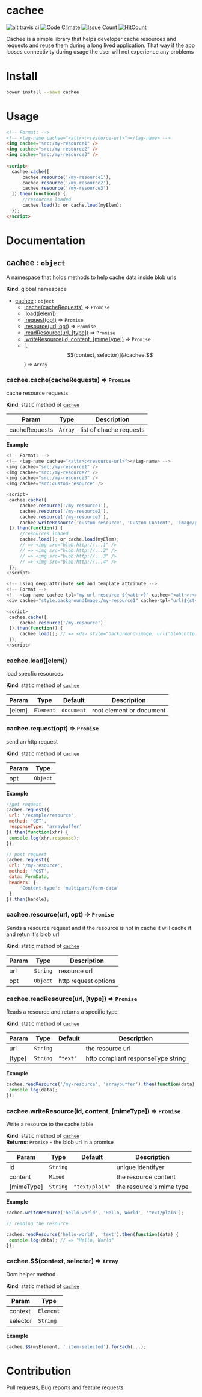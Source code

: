 # cachee

![alt travis ci](https://travis-ci.org/lexmihaylov/cachee.svg?branch=master)
[![Code Climate](https://codeclimate.com/github/lexmihaylov/cachee/badges/gpa.svg)](https://codeclimate.com/github/lexmihaylov/cachee)
[![Issue Count](https://codeclimate.com/github/lexmihaylov/cachee/badges/issue_count.svg)](https://codeclimate.com/github/lexmihaylov/cachee)
[![HitCount](https://hitt.herokuapp.com/lexmihaylov/cachee.svg)](https://github.com/lexmihaylov/cachee)

Cachee is a simple library that helps developer cache resources and requests and reuse them during a long lived application. That way if the app looses connectivity during usage the user will not experience any problems
# Install

```bash
bower install --save cachee
```

# Usage
```html
<!-- Format: -->
<!-- <tag-name cachee="<attr>:<resource-url>"></tag-name> -->
<img cachee="src:/my-resource1" />
<img cachee="src:/my-resource2" />
<img cachee="src:/my-resource3" />
 
<script>
  cachee.cache([
      cachee.resource('/my-resource1'),
      cachee.resource('/my-resource2'),
      cachee.resource('/my-resource3')
  ]).then(function() {
      //resources loaded
      cachee.load(); or cache.load(myElem);
  });
</script>
```
# Documentation
<a name="cachee"></a>

## cachee : <code>object</code>
A namespace that holds methods to help cache data inside blob urls

**Kind**: global namespace  

* [cachee](#cachee) : <code>object</code>
    * [.cache(cacheRequests)](#cachee.cache) ⇒ <code>Promise</code>
    * [.load([elem])](#cachee.load)
    * [.request(opt)](#cachee.request) ⇒ <code>Promise</code>
    * [.resource(url, opt)](#cachee.resource) ⇒ <code>Promise</code>
    * [.readResource(url, [type])](#cachee.readResource) ⇒ <code>Promise</code>
    * [.writeResource(id, content, [mimeType])](#cachee.writeResource) ⇒ <code>Promise</code>
    * [.$$(context, selector)](#cachee.$$) ⇒ <code>Array</code>

<a name="cachee.cache"></a>

### cachee.cache(cacheRequests) ⇒ <code>Promise</code>
cache resource requests

**Kind**: static method of <code>[cachee](#cachee)</code>  

| Param | Type | Description |
| --- | --- | --- |
| cacheRequests | <code>Array</code> | list of chache requests |

**Example**  
```js
<!-- Format: -->
<!-- <tag-name cachee="<attr>:<resource-url>"></tag-name> -->
<img cachee="src:/my-resource1" />
<img cachee="src:/my-resource2" />
<img cachee="src:/my-resource3" />
<img cachee="src:custom-resource" />

<script>
 cachee.cache([
     cachee.resource('/my-resource1'),
     cachee.resource('/my-resource2'),
     cachee.resource('/my-resource3'),
     cachee.writeResource('custom-resource', 'Custom Content', 'image/png')
 ]).then(function() {
     //resources loaded
     cachee.load(); or cache.load(myElem);
     // => <img src="blob:http://...1" />
     // => <img src="blob:http://...2" />
     // => <img src="blob:http://...3" />
     // => <img src="blob:http://...4" />
 });
</script>

<!-- Using deep attribute set and template attribute -->
<!-- Format -->
<!-- <tag-name cachee-tpl="my url resource ${<attr>}" cachee="<attr>:<resource-url"></tag-name> -->
<div cachee="style.backgroundImage:/my-resource1" cachee-tpl="url(${style.backgroundImage})"></div>

<script>
 cachee.cache([
     cachee.resource('/my-resource')
 ]).then(function() { 
     cachee.load(); // => <div style="background-image: url('blob:http://...')" cachee-tpl="url(${style.backgroundImage})"></div>
 });
</script>
```
<a name="cachee.load"></a>

### cachee.load([elem])
load specfic resources

**Kind**: static method of <code>[cachee](#cachee)</code>  

| Param | Type | Default | Description |
| --- | --- | --- | --- |
| [elem] | <code>Element</code> | <code>document</code> | root element or document |

<a name="cachee.request"></a>

### cachee.request(opt) ⇒ <code>Promise</code>
send an http request

**Kind**: static method of <code>[cachee](#cachee)</code>  

| Param | Type |
| --- | --- |
| opt | <code>Object</code> | 

**Example**  
```js
//get request
cachee.request({
 url: '/example/resource',
 method: 'GET',
 responseType: 'arraybuffer'
}).then(function(xhr) {
 console.log(xhr.response);
});

// post request
cachee.request({
 url: '/my-resource',
 method: 'POST',
 data: FormData,
 headers: {
     'Content-type': 'multipart/form-data'
 }
}).then(handle);
```
<a name="cachee.resource"></a>

### cachee.resource(url, opt) ⇒ <code>Promise</code>
Sends a resource request and if the resource is not in cache it will cache it 
and retun it's blob url

**Kind**: static method of <code>[cachee](#cachee)</code>  

| Param | Type | Description |
| --- | --- | --- |
| url | <code>String</code> | resource url |
| opt | <code>Object</code> | http request options |

<a name="cachee.readResource"></a>

### cachee.readResource(url, [type]) ⇒ <code>Promise</code>
Reads a resource and returns a specific type

**Kind**: static method of <code>[cachee](#cachee)</code>  

| Param | Type | Default | Description |
| --- | --- | --- | --- |
| url | <code>String</code> |  | the resource url |
| [type] | <code>String</code> | <code>&quot;text&quot;</code> | http compliant responseType string |

**Example**  
```js
cachee.readResource('/my-resource', 'arraybuffer').then(function(data) {
 console.log(data);
});
```
<a name="cachee.writeResource"></a>

### cachee.writeResource(id, content, [mimeType]) ⇒ <code>Promise</code>
Write a resource to the cache table

**Kind**: static method of <code>[cachee](#cachee)</code>  
**Returns**: <code>Promise</code> - the blob url in a promise  

| Param | Type | Default | Description |
| --- | --- | --- | --- |
| id | <code>String</code> |  | unique identifyer |
| content | <code>Mixed</code> |  | the resource content |
| [mimeType] | <code>String</code> | <code>&quot;text/plain&quot;</code> | the resource's mime type |

**Example**  
```js
cachee.writeResource('hello-world', 'Hello, World', 'text/plain');

// reading the resource

cachee.readResource('hello-world', 'text').then(function(data) { 
 console.log(data); // => "Hello, World"
});
```
<a name="cachee.$$"></a>

### cachee.$$(context, selector) ⇒ <code>Array</code>
Dom helper method

**Kind**: static method of <code>[cachee](#cachee)</code>  

| Param | Type |
| --- | --- |
| context | <code>Element</code> | 
| selector | <code>String</code> | 

**Example**  
```js
cachee.$$(myElement, '.item-selected').forEach(...);
```


# Contribution
Pull requests, Bug reports and feature requests
